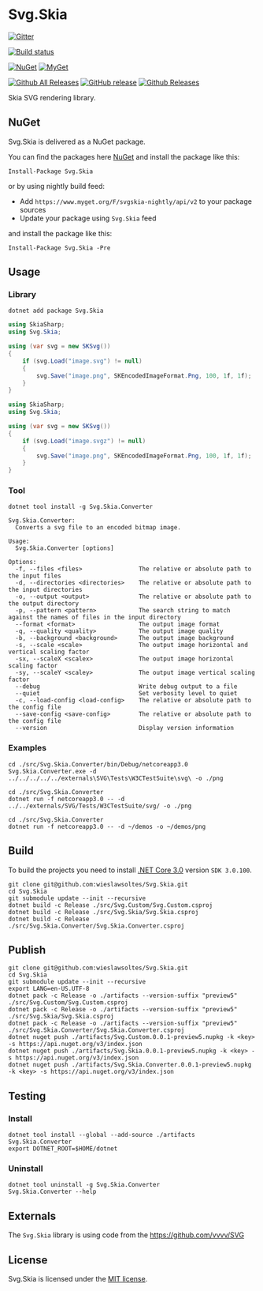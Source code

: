 # Svg.Skia

[![Gitter](https://badges.gitter.im/wieslawsoltes/Svg.Skia.svg)](https://gitter.im/wieslawsoltes/Svg.Skia?utm_source=badge&utm_medium=badge&utm_campaign=pr-badge)

[![Build status](https://dev.azure.com/wieslawsoltes/GitHub/_apis/build/status/Sources/Svg.Skia)](https://dev.azure.com/wieslawsoltes/GitHub/_build/latest?definitionId=-1)

[![NuGet](https://img.shields.io/nuget/v/svg.skia.svg)](https://www.nuget.org/packages/svg.skia)
[![MyGet](https://img.shields.io/myget/svgskia-nightly/vpre/svg.skia.svg?label=myget)](https://www.myget.org/gallery/svgskia-nightly)

[![Github All Releases](https://img.shields.io/github/downloads/wieslawsoltes/svg.skia/total.svg)](https://github.com/wieslawsoltes/svg.skia)
[![GitHub release](https://img.shields.io/github/release/wieslawsoltes/svg.skia.svg)](https://github.com/wieslawsoltes/svg.skia)
[![Github Releases](https://img.shields.io/github/downloads/wieslawsoltes/svg.skia/latest/total.svg)](https://github.com/wieslawsoltes/svg.skia)

Skia SVG rendering library.

## NuGet

Svg.Skia is delivered as a NuGet package.

You can find the packages here [NuGet](https://www.nuget.org/packages/Svg.Skia/) and install the package like this:

`Install-Package Svg.Skia`

or by using nightly build feed:
* Add `https://www.myget.org/F/svgskia-nightly/api/v2` to your package sources
* Update your package using `Svg.Skia` feed

and install the package like this:

`Install-Package Svg.Skia -Pre`

## Usage

### Library

```
dotnet add package Svg.Skia
```

```C#
using SkiaSharp;
using Svg.Skia;

using (var svg = new SKSvg())
{
    if (svg.Load("image.svg") != null)
    {
        svg.Save("image.png", SKEncodedImageFormat.Png, 100, 1f, 1f);
    }
}
```

```C#
using SkiaSharp;
using Svg.Skia;

using (var svg = new SKSvg())
{
    if (svg.Load("image.svgz") != null)
    {
        svg.Save("image.png", SKEncodedImageFormat.Png, 100, 1f, 1f);
    }
}
```

### Tool

```
dotnet tool install -g Svg.Skia.Converter
```

```
Svg.Skia.Converter:
  Converts a svg file to an encoded bitmap image.

Usage:
  Svg.Skia.Converter [options]

Options:
  -f, --files <files>                The relative or absolute path to the input files
  -d, --directories <directories>    The relative or absolute path to the input directories
  -o, --output <output>              The relative or absolute path to the output directory
  -p, --pattern <pattern>            The search string to match against the names of files in the input directory
  --format <format>                  The output image format
  -q, --quality <quality>            The output image quality
  -b, --background <background>      The output image background
  -s, --scale <scale>                The output image horizontal and vertical scaling factor
  -sx, --scaleX <scalex>             The output image horizontal scaling factor
  -sy, --scaleY <scaley>             The output image vertical scaling factor
  --debug                            Write debug output to a file
  --quiet                            Set verbosity level to quiet
  -c, --load-config <load-config>    The relative or absolute path to the config file
  --save-config <save-config>        The relative or absolute path to the config file
  --version                          Display version information
```

### Examples

```
cd ./src/Svg.Skia.Converter/bin/Debug/netcoreapp3.0
Svg.Skia.Converter.exe -d ../../../../../externals\SVG\Tests\W3CTestSuite\svg\ -o ./png
```

```
cd ./src/Svg.Skia.Converter
dotnet run -f netcoreapp3.0 -- -d ../../externals/SVG/Tests/W3CTestSuite/svg/ -o ./png
```

```
cd ./src/Svg.Skia.Converter
dotnet run -f netcoreapp3.0 -- -d ~/demos -o ~/demos/png
```

## Build

To build the projects you need to install [.NET Core 3.0](https://dotnet.microsoft.com/download/dotnet-core/3.0) version `SDK 3.0.100`.

```
git clone git@github.com:wieslawsoltes/Svg.Skia.git
cd Svg.Skia
git submodule update --init --recursive
dotnet build -c Release ./src/Svg.Custom/Svg.Custom.csproj
dotnet build -c Release ./src/Svg.Skia/Svg.Skia.csproj
dotnet build -c Release ./src/Svg.Skia.Converter/Svg.Skia.Converter.csproj
```

## Publish

```
git clone git@github.com:wieslawsoltes/Svg.Skia.git
cd Svg.Skia
git submodule update --init --recursive
export LANG=en-US.UTF-8
dotnet pack -c Release -o ./artifacts --version-suffix "preview5" ./src/Svg.Custom/Svg.Custom.csproj
dotnet pack -c Release -o ./artifacts --version-suffix "preview5" ./src/Svg.Skia/Svg.Skia.csproj
dotnet pack -c Release -o ./artifacts --version-suffix "preview5" ./src/Svg.Skia.Converter/Svg.Skia.Converter.csproj
dotnet nuget push ./artifacts/Svg.Custom.0.0.1-preview5.nupkg -k <key> -s https://api.nuget.org/v3/index.json
dotnet nuget push ./artifacts/Svg.Skia.0.0.1-preview5.nupkg -k <key> -s https://api.nuget.org/v3/index.json
dotnet nuget push ./artifacts/Svg.Skia.Converter.0.0.1-preview5.nupkg -k <key> -s https://api.nuget.org/v3/index.json
```

## Testing

### Install

```
dotnet tool install --global --add-source ./artifacts Svg.Skia.Converter
export DOTNET_ROOT=$HOME/dotnet
```

### Uninstall

```
dotnet tool uninstall -g Svg.Skia.Converter
Svg.Skia.Converter --help
```

## Externals

The `Svg.Skia` library is using code from the https://github.com/vvvv/SVG

## License

Svg.Skia is licensed under the [MIT license](LICENSE.TXT).
